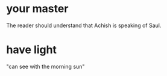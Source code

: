 # your master

The reader should understand that Achish is speaking of Saul.

# have light

"can see with the morning sun"